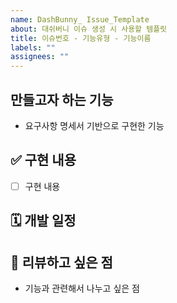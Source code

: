 ```yaml
---
name: DashBunny_ Issue_Template
about: 대쉬버니 이슈 생성 시 사용할 템플릿
title: 이슈번호 - 기능유형 - 기능이름
labels: ""
assignees: ""
---
```


## 만들고자 하는 기능

- 요구사항 명세서 기반으로 구현한 기능

## ✅ 구현 내용

- [ ] 구현 내용

## 🗓️ 개발 일정

## 💬 리뷰하고 싶은 점

- 기능과 관련해서 나누고 싶은 점
